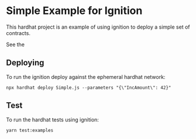# Simple Example for Ignition

This hardhat project is an example of using ignition to deploy a simple set of contracts.

See the

## Deploying

To run the ignition deploy against the ephemeral hardhat network:

```shell
npx hardhat deploy Simple.js --parameters "{\"IncAmount\": 42}"
```

## Test

To run the hardhat tests using ignition:

```shell
yarn test:examples
```

